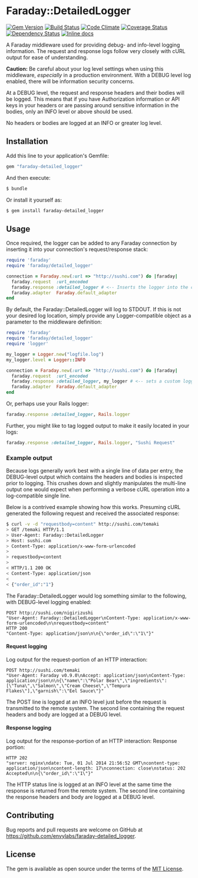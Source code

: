 # Faraday::DetailedLogger

[![Gem Version](https://img.shields.io/gem/v/faraday-detailed_logger.svg)](https://rubygems.org/gems/faraday-detailed_logger)
[![Build Status](https://img.shields.io/travis/envylabs/faraday-detailed_logger/master.svg)](https://travis-ci.org/envylabs/faraday-detailed_logger)
[![Code Climate](https://img.shields.io/codeclimate/github/envylabs/faraday-detailed_logger.svg)](https://codeclimate.com/github/envylabs/faraday-detailed_logger)
[![Coverage Status](https://img.shields.io/coveralls/envylabs/faraday-detailed_logger.svg)](https://coveralls.io/r/envylabs/faraday-detailed_logger)
[![Dependency Status](https://gemnasium.com/envylabs/faraday-detailed_logger.svg)](https://gemnasium.com/envylabs/faraday-detailed_logger)
[![Inline docs](https://inch-ci.org/github/envylabs/faraday-detailed_logger.svg?branch=master)](https://inch-ci.org/github/envylabs/faraday-detailed_logger)

A Faraday middleware used for providing debug- and info-level logging
information. The request and response logs follow very closely with cURL output
for ease of understanding.

**Caution:** Be careful about your log level settings when using this
middleware, _especially_ in a production environment. With a DEBUG level log
enabled, there will be information security concerns.

At a DEBUG level, the request and response headers and their bodies will be
logged. This means that if you have Authorization information or API keys in
your headers or are passing around sensitive information in the bodies, only an
INFO level or above should be used.

No headers or bodies are logged at an INFO or greater log level.

## Installation

Add this line to your application's Gemfile:

```ruby
gem "faraday-detailed_logger"
```

And then execute:

```bash
$ bundle
```

Or install it yourself as:

```bash
$ gem install faraday-detailed_logger
```

## Usage

Once required, the logger can be added to any Faraday connection by inserting
it into your connection's request/response stack:

```ruby
require 'faraday'
require 'faraday/detailed_logger'

connection = Faraday.new(:url => "http://sushi.com") do |faraday|
  faraday.request  :url_encoded
  faraday.response :detailed_logger # <-- Inserts the logger into the connection.
  faraday.adapter  Faraday.default_adapter
end
```

By default, the Faraday::DetailedLogger will log to STDOUT. If this is not your
desired log location, simply provide any Logger-compatible object as a
parameter to the middleware definition:

```ruby
require 'faraday'
require 'faraday/detailed_logger'
require 'logger'

my_logger = Logger.new("logfile.log")
my_logger.level = Logger::INFO

connection = Faraday.new(:url => "http://sushi.com") do |faraday|
  faraday.request  :url_encoded
  faraday.response :detailed_logger, my_logger # <-- sets a custom logger.
  faraday.adapter  Faraday.default_adapter
end
```

Or, perhaps use your Rails logger:

```ruby
faraday.response :detailed_logger, Rails.logger
```

Further, you might like to tag logged output to make it easily located in your
logs:

```ruby
faraday.response :detailed_logger, Rails.logger, "Sushi Request"
```

### Example output

Because logs generally work best with a single line of data per entry, the
DEBUG-level output which contains the headers and bodies is inspected prior to
logging. This crushes down and slightly manipulates the multi-line output one
would expect when performing a verbose cURL operation into a log-compatible
single line.

Below is a contrived example showing how this works. Presuming cURL generated
the following request and received the associated response:

```bash
$ curl -v -d "requestbody=content" http://sushi.com/temaki
> GET /temaki HTTP/1.1
> User-Agent: Faraday::DetailedLogger
> Host: sushi.com
> Content-Type: application/x-www-form-urlencoded
> 
> requestbody=content
>
< HTTP/1.1 200 OK
< Content-Type: application/json
< 
< {"order_id":"1"}
```

The Faraday::DetailedLogger would log something similar to the following, with
DEBUG-level logging enabled:

```plain
POST http://sushi.com/nigirizushi
"User-Agent: Faraday::DetailedLogger\nContent-Type: application/x-www-form-urlencoded\n\nrequestbody=content"
HTTP 200
"Content-Type: application/json\n\n{\"order_id\":\"1\"}"
```

#### Request logging

Log output for the request-portion of an HTTP interaction:

```plain
POST http://sushi.com/temaki
"User-Agent: Faraday v0.9.0\nAccept: application/json\nContent-Type: application/json\n\n{\"name\":\"Polar Bear\",\"ingredients\":[\"Tuna\",\"Salmon\",\"Cream Cheese\",\"Tempura Flakes\"],\"garnish\":\"Eel Sauce\"}"
```

The POST line is logged at an INFO level just before the request is transmitted
to the remote system. The second line containing the request headers and body
are logged at a DEBUG level.

#### Response logging

Log output for the response-portion of an HTTP interaction:
Response portion:

```plain
HTTP 202
"server: nginx\ndate: Tue, 01 Jul 2014 21:56:52 GMT\ncontent-type: application/json\ncontent-length: 17\nconnection: close\nstatus: 202 Accepted\n\n{\"order_id\":\"1\"}"
```

The HTTP status line is logged at an INFO level at the same time the response
is returned from the remote system. The second line containing the response
headers and body are logged at a DEBUG level.

## Contributing

Bug reports and pull requests are welcome on GitHub at https://github.com/envylabs/faraday-detailed_logger.


## License

The gem is available as open source under the terms of the [MIT License](http://opensource.org/licenses/MIT).
